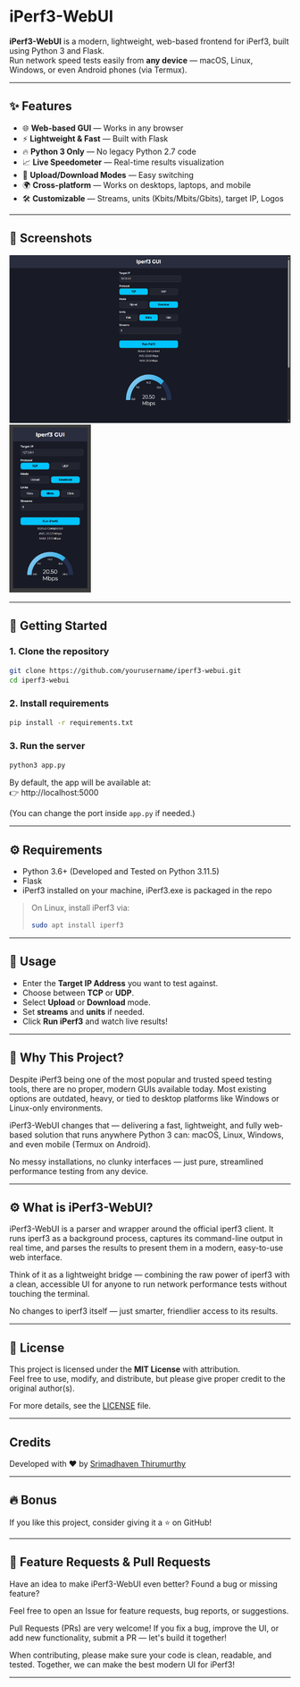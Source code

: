 # iPerf3-WebUI

**iPerf3-WebUI** is a modern, lightweight, web-based frontend for iPerf3, built using Python 3 and Flask.  
Run network speed tests easily from **any device** — macOS, Linux, Windows, or even Android phones (via Termux).

---

## ✨ Features

- 🌐 **Web-based GUI** — Works in any browser
- ⚡ **Lightweight & Fast** — Built with Flask
- 🔥 **Python 3 Only** — No legacy Python 2.7 code
- 📈 **Live Speedometer** — Real-time results visualization
- 🔄 **Upload/Download Modes** — Easy switching
- 🌍 **Cross-platform** — Works on desktops, laptops, and mobile
- 🛠 **Customizable** — Streams, units (Kbits/Mbits/Gbits), target IP, Logos

---

## 📸 Screenshots
<p align="left">
  <img src="https://raw.githubusercontent.com/MaddyDev-glitch/iperf3-webui/main/images/ipg1.PNG" alt="iPerf3 UI Screenshot 1" height="300" style="margin-right: 10px;"/>
  <img src="https://raw.githubusercontent.com/MaddyDev-glitch/iperf3-webui/main/images/ipg2.PNG" alt="iPerf3 UI Screenshot 2" height="300"/>
</p>

---

## 🚀 Getting Started

### 1. Clone the repository

```bash
git clone https://github.com/yourusername/iperf3-webui.git
cd iperf3-webui
```

### 2. Install requirements

```bash
pip install -r requirements.txt
```

### 3. Run the server

```bash
python3 app.py
```

By default, the app will be available at:  
👉 http://localhost:5000

(You can change the port inside `app.py` if needed.)

---

## ⚙️ Requirements

- Python 3.6+ (Developed and Tested on Python 3.11.5)
- Flask 
- iPerf3 installed on your machine, iPerf3.exe is packaged in the repo

> On Linux, install iPerf3 via:  
> ```bash
> sudo apt install iperf3
> ```

---

## 👋 Usage

- Enter the **Target IP Address** you want to test against.
- Choose between **TCP** or **UDP**.
- Select **Upload** or **Download** mode.
- Set **streams** and **units** if needed.
- Click **Run iPerf3** and watch live results!

---

## 🧐 Why This Project?

Despite iPerf3 being one of the most popular and trusted speed testing tools, there are no proper, modern GUIs available today.
Most existing options are outdated, heavy, or tied to desktop platforms like Windows or Linux-only environments.

iPerf3-WebUI changes that — delivering a fast, lightweight, and fully web-based solution that runs anywhere Python 3 can: macOS, Linux, Windows, and even mobile (Termux on Android).

No messy installations, no clunky interfaces — just pure, streamlined performance testing from any device.

---

## ⚙️ What is iPerf3-WebUI?
iPerf3-WebUI is a parser and wrapper around the official iperf3 client.
It runs iperf3 as a background process, captures its command-line output in real time, and parses the results to present them in a modern, easy-to-use web interface.

Think of it as a lightweight bridge — combining the raw power of iperf3 with a clean, accessible UI for anyone to run network performance tests without touching the terminal.

No changes to iperf3 itself — just smarter, friendlier access to its results.

---

## 📄 License

This project is licensed under the **MIT License** with attribution.  
Feel free to use, modify, and distribute, but please give proper credit to the original author(s).

For more details, see the [LICENSE](LICENSE) file.

---

## Credits

Developed with ❤️ by [Srimadhaven Thirumurthy](https://github.com/MaddyDev-glitch)

---

## 🔥 Bonus

If you like this project, consider giving it a ⭐️ on GitHub!

---

## 🚀 Feature Requests & Pull Requests
Have an idea to make iPerf3-WebUI even better?
Found a bug or missing feature?

Feel free to open an Issue for feature requests, bug reports, or suggestions.

Pull Requests (PRs) are very welcome!
If you fix a bug, improve the UI, or add new functionality, submit a PR — let's build it together!

When contributing, please make sure your code is clean, readable, and tested.
Together, we can make the best modern UI for iPerf3!

---

#

